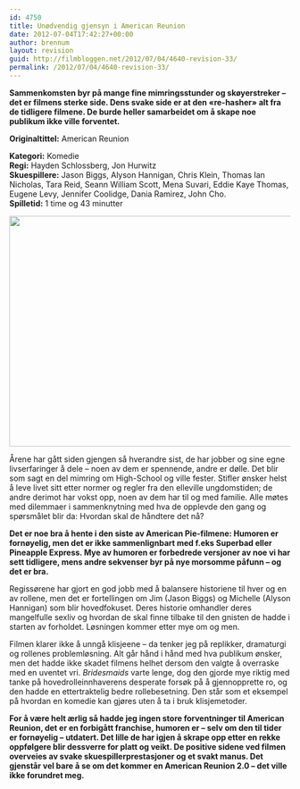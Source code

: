 ```yaml
---
id: 4750
title: Unødvendig gjensyn i American Reunion
date: 2012-07-04T17:42:27+00:00
author: brennum
layout: revision
guid: http://filmbloggen.net/2012/07/04/4640-revision-33/
permalink: /2012/07/04/4640-revision-33/
---
```

**Sammenkomsten byr på mange fine mimringsstunder og skøyerstreker &#8211; det er filmens sterke side. Dens svake side er at den &laquo;re-hasher&raquo; alt fra de tidligere filmene. De burde heller samarbeidet om å skape noe publikum ikke ville forventet.**

**<!--more-->Originaltittel:** American Reunion

  
**Kategori:** Komedie  
**Regi:** Hayden Schlossberg, Jon Hurwitz  
**Skuespillere:** Jason Biggs, Alyson Hannigan, Chris Klein, Thomas Ian Nicholas, Tara Reid, Seann William Scott, Mena Suvari, Eddie Kaye Thomas, Eugene Levy, Jennifer Coolidge, Dania Ramirez, John Cho.  
**Spilletid:** 1 time og 43 minutter

<a href="http://filmbloggen.net/?attachment_id=4683" rel="attachment wp-att-4683"><img class="alignnone size-large wp-image-4683" src="http://filmbloggen.net/wp-content/uploads//2012/07/american-reunion-pic-620x413.jpg" alt="" width="620" height="413" /></a>

Årene har gått siden gjengen så hverandre sist, de har jobber og sine egne livserfaringer å dele &#8211; noen av dem er spennende, andre er dølle. Det blir som sagt en del mimring om High-School og ville fester. Stifler ønsker helst å leve livet sitt etter normer og regler fra den elleville ungdomstiden; de andre derimot har vokst opp, noen av dem har til og med familie. Alle møtes med dilemmaer i sammenknytning med hva de opplevde den gang og spørsmålet blir da: Hvordan skal de håndtere det nå?

**Det er noe bra å hente i den siste av American Pie-filmene: Humoren er fornøyelig, men det er ikke sammenlignbart med f.eks Superbad eller Pineapple Express. Mye av humoren er forbedrede versjoner av noe vi har sett tidligere, mens andre sekvenser byr på nye morsomme påfunn &#8211; og det er bra.** 

Regissørene har gjort en god jobb med å balansere historiene til hver og en av rollene, men det er fortellingen om Jim (Jason Biggs) og Michelle (Alyson Hannigan) som blir hovedfokuset. Deres historie omhandler deres mangelfulle sexliv og hvordan de skal finne tilbake til den gnisten de hadde i starten av forholdet. Løsningen kommer etter mye om og men.

Filmen klarer ikke å unngå klisjeene &#8211; da tenker jeg på replikker, dramaturgi og rollenes problemløsning. Alt går hånd i hånd med hva publikum ønsker, men det hadde ikke skadet filmens helhet dersom den valgte å overraske med en uventet vri. _Bridesmaids_ varte lenge, dog den gjorde mye riktig med tanke på hovedrolleinnhaverens desperate forsøk på å gjennopprette ro, og den hadde en ettertraktelig bedre rollebesetning. Den står som et eksempel på hvordan en komedie kan gjøres uten å ta i bruk klisjemetoder.

**For å være helt ærlig så hadde jeg ingen store forventninger til American Reunion, det er en forbigått franchise, humoren er &#8211; selv om den til tider er fornøyelig &#8211; utdatert. Det lille de har igjen å skrape opp etter en rekke oppfølgere blir dessverre for platt og veikt. De positive sidene ved filmen overveies av svake skuespillerprestasjoner og et svakt manus. Det gjenstår vel bare å se om det kommer en American Reunion 2.0 &#8211; det ville ikke forundret meg.**

<div class="video-shortcode">
</div>